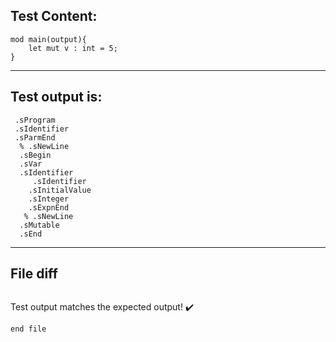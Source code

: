 
Test Content: 
-------------------------
```
mod main(output){
    let mut v : int = 5;
}
```
------------------------
Test output is: 
-------------------------
```
 .sProgram
 .sIdentifier
 .sParmEnd
  % .sNewLine
  .sBegin
  .sVar
  .sIdentifier
     .sIdentifier
    .sInitialValue
    .sInteger
    .sExpnEnd
   % .sNewLine
  .sMutable
  .sEnd

```
------------------------

File diff
-------------------------
```diff

```
Test output matches the expected output! :heavy_check_mark:

```
end file
